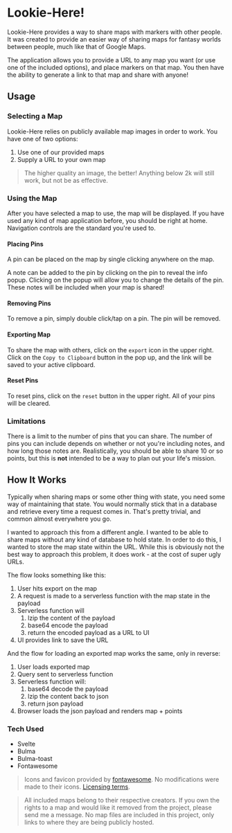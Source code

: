 # Lookie-Here!

Lookie-Here provides a way to share maps with markers with other people. It was created to provide an
easier way of sharing maps for fantasy worlds between people, much like that of Google Maps.

The application allows you to provide a URL to any map you want (or use one of the included options),
and place markers on that map. You then have the ability to generate a link to that map and share with 
anyone!

## Usage
### Selecting a Map
Lookie-Here relies on publicly available map images in order to work. You have one of two options:
1. Use one of our provided maps
2. Supply a URL to your own map

> The higher quality an image, the better! Anything below 2k will still work, but not be as effective.

### Using the Map
After you have selected a map to use, the map will be displayed. If you have used any kind of map application
before, you should be right at home. Navigation controls are the standard you're used to.

#### Placing Pins
A pin can be placed on the map by single clicking anywhere on the map.

A note can be added to the pin by clicking on the pin to reveal the info popup. Clicking on the popup will
allow you to change the details of the pin. These notes will be included when your map is shared!

#### Removing Pins
To remove a pin, simply double click/tap on a pin. The pin will be removed.

#### Exporting Map
To share the map with others, click on the `export` icon in the upper right. Click on the `Copy to Clipboard`
button in the pop up, and the link will be saved to your active clipboard.

#### Reset Pins
To reset pins, click on the `reset` button in the upper right. All of your pins will be cleared.

### Limitations
There is a limit to the number of pins that you can share. The number of pins you can include depends on
whether or not you're including notes, and how long those notes are. Realistically, you should be able to
share 10 or so points, but this is **not** intended to be a way to plan out your life's mission.

## How It Works
Typically when sharing maps or some other thing with state, you need some way of maintaining that state. You
would normally stick that in a database and retrieve every time a request comes in. That's pretty trivial, and
common almost everywhere you go.

I wanted to approach this from a different angle. I wanted to be able to share maps without any kind of
database to hold state. In order to do this, I wanted to store the map state within the URL. While this is
obviously not the best way to approach this problem, it does work - at the cost of super ugly URLs.

The flow looks something like this:
1. User hits export on the map
2. A request is made to a serverless function with the map state in the payload
3. Serverless function will
    1. lzip the content of the payload
    2. base64 encode the payload
    3. return the encoded payload as a URL to UI
4. UI provides link to save the URL

And the flow for loading an exported map works the same, only in reverse:
1. User loads exported map
2. Query sent to serverless function
3. Serverless function will:
    1. base64 decode the payload
    2. lzip the content back to json
    3. return json payload
4. Browser loads the json payload and renders map + points


### Tech Used
* Svelte
* Bulma
* Bulma-toast
* Fontawesome

> Icons and favicon provided by [fontawesome](https://fontawesome.com/). No modifications were
made to their icons. [Licensing terms](https://fontawesome.com/license).

> All included maps belong to their respective creators. If you own the rights to a map and would
like it removed from the project, please send me a message. No map files are included in this
project, only links to where they are being publicly hosted.